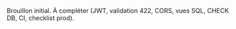 Brouillon initial. À compléter (JWT, validation 422, CORS, vues SQL, CHECK DB, CI, checklist prod).
